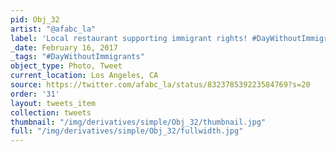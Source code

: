 ```yaml
---
pid: Obj_32
artist: "@afabc_la"
label: 'Local restaurant supporting immigrant rights! #DayWithoutImmigrants'
_date: February 16, 2017
_tags: "#DayWithoutImmigrants"
object_type: Photo, Tweet
current_location: Los Angeles, CA
source: https://twitter.com/afabc_la/status/832378539223584769?s=20
order: '31'
layout: tweets_item
collection: tweets
thumbnail: "/img/derivatives/simple/Obj_32/thumbnail.jpg"
full: "/img/derivatives/simple/Obj_32/fullwidth.jpg"
---
```

